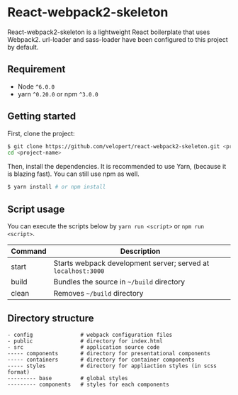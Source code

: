 # React-webpack2-skeleton

React-webpack2-skeleton is a lightweight React boilerplate that uses Webpack2. url-loader and sass-loader have been configured to this project by default.

## Requirement

- Node `^6.0.0`
- yarn `^0.20.0` or npm `^3.0.0` 

## Getting started

First, clone the project:

```bash
$ git clone https://github.com/velopert/react-webpack2-skeleton.git <project-name>
cd <project-name>
```

Then, install the dependencies. It is recommended to use Yarn, (because it is blazing fast). You can still use npm as well.

```bash
$ yarn install # or npm install
```

## Script usage

You can execute the scripts below by `yarn run <script>` or `npm run <script>`.

| Command | Description                                                   |
|---------|---------------------------------------------------------------|
| start   | Starts webpack development server; served at `localhost:3000` |
| build   | Bundles the source in `~/build` directory                     |
| clean   | Removes `~/build` directory                                   |

## Directory structure

```
- config               # webpack configuration files
- public               # directory for index.html
- src                  # application source code 
----- components       # directory for presentational components
----- containers       # directory for container components
----- styles           # directory for appliaction styles (in scss format)
--------- base         # global styles
--------- components   # styles for each components
```